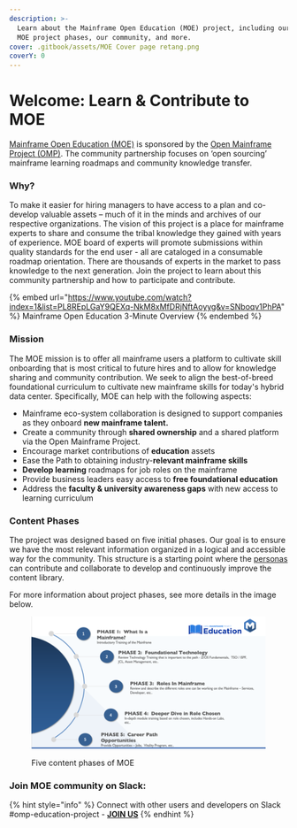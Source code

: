 ```yaml
---
description: >-
  Learn about the Mainframe Open Education (MOE) project, including our mission,
  MOE project phases, our community, and more.
cover: .gitbook/assets/MOE Cover page retang.png
coverY: 0
---
```


# Welcome: Learn & Contribute to MOE

[Mainframe Open Education (MOE)](https://www.openmainframeproject.org/projects/mainframeopeneducation) is sponsored by the [Open Mainframe Project ](https://openmainframeproject.org/)[(OMP)](https://openmainframeproject.org/). The community partnership focuses on ‘open sourcing’ mainframe learning roadmaps and community knowledge transfer.&#x20;

### Why?&#x20;

To make it easier for hiring managers to have access to a plan and co-develop valuable assets – much of it in the minds and archives of our respective organizations. The vision of this project is a place for mainframe experts to share and consume the tribal knowledge they gained with years of experience. MOE board of experts will promote submissions within quality standards for the end user - all are cataloged in a consumable roadmap orientation. There are thousands of experts in the market to pass knowledge to the next generation. Join the project to learn about this community partnership and how to participate and contribute.

{% embed url="https://www.youtube.com/watch?index=1&list=PL8REpLGaY9QEXq-NkM8xMfDRjNftAoyyg&v=SNboqv1PhPA" %}
Mainframe Open Education 3-Minute Overview
{% endembed %}

### **Mission**

The MOE mission is to offer all mainframe users a platform to cultivate skill onboarding that is most critical to future hires and to allow for knowledge sharing and community contribution. We seek to align the best-of-breed foundational curriculum to cultivate new mainframe skills for today's hybrid data center. Specifically, MOE can help with the following aspects:

* Mainframe eco-system collaboration is designed to support companies as they onboard **new mainframe talent.**
* Create a community through **shared ownership** and a shared platform via the Open Mainframe Project.
* Encourage market contributions of **education** assets
* Ease the Path to obtaining industry-**relevant mainframe skills**
* **Develop learning** roadmaps for job roles on the mainframe
* Provide business leaders easy access to **free foundational education**
* Address the **faculty & university awareness gaps** with new access to learning curriculum

### Content Phases

The project was designed based on five initial phases. Our goal is to ensure we have the most relevant information organized in a logical and accessible way for the community. This structure is a starting point where the [personas](learn-or-contribute-to-moe/what-personas-can-contribute.md) can contribute and collaborate to develop and continuously improve the content library.&#x20;

For more information about project phases, see more details in the image below.

<figure><img src=".gitbook/assets/image.png" alt=""><figcaption><p>Five content phases of MOE</p></figcaption></figure>



### Join MOE community on Slack:&#x20;

{% hint style="info" %}
Connect with other users and developers on Slack #omp-education-project - [**JOIN US**](https://slack.openmainframeproject.org/)&#x20;
{% endhint %}
